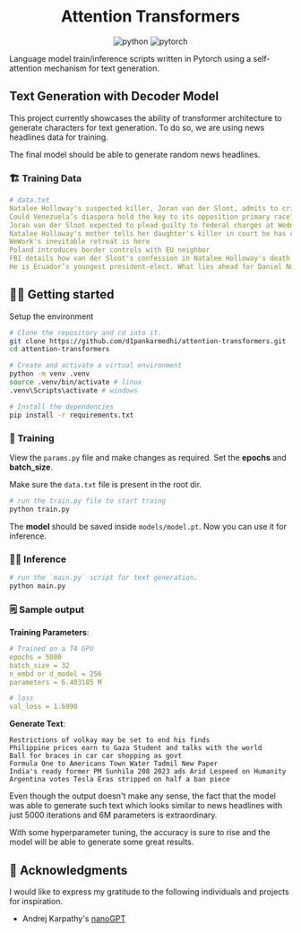 <div align="center">
<h1>Attention Transformers</h1>

![python](https://img.shields.io/badge/Python-3776AB?style=for-the-badge&logo=python&logoColor=white)
![pytorch](https://img.shields.io/badge/PyTorch-EE4C2C.svg?style=for-the-badge&logo=PyTorch&logoColor=white)

</div>

Language model train/inference scripts written in Pytorch using a self-attention mechanism for text generation.

## Text Generation with Decoder Model

This project currently showcases the ability of transformer architecture to generate characters for text generation. To do so, we are using news headlines data for training. 

The final model should be able to generate random news headlines.


### 🏗️ Training Data

```yaml
# data.txt
Natalee Holloway's suspected killer, Joran van der Sloot, admits to crime, says mother
Could Venezuela’s diaspora hold the key to its opposition primary race?
Joran van der Sloot expected to plead guilty to federal charges at Wednesday hearing
Natalee Holloway's mother tells her daughter's killer in court he has caused 'indescribable pain and harm' to her family
WeWork's inevitable retreat is here
Poland introduces border controls with EU neighbor
FBI details how van der Sloot's confession in Natalee Holloway's death came together
He is Ecuador’s youngest president-elect. What lies ahead for Daniel Noboa?
```

## 🏃‍♂️ Getting started

Setup the environment
```bash
# Clone the repository and cd into it.
git clone https://github.com/d1pankarmedhi/attention-transformers.git
cd attention-transformers

# Create and activate a virtual environment 
python -m venv .venv
source .venv/bin/activate # linux
.venv\Scripts\activate # windows

# Install the dependencies
pip install -r requirements.txt
```

### 🚂 Training

View the `params.py` file and make changes as required. Set the **epochs** and **batch_size**.

Make sure the `data.txt` file is present in the root dir. 

```bash
# run the train.py file to start traing
python train.py
```

The **model** should be saved inside `models/model.pt`. Now you can use it for inference.

### 🧗‍♂️ Inference

```bash
# run the `main.py` script for text generation.
python main.py
```

### 🗒️ Sample output

**Training Parameters**:
```yaml
# Trained on a T4 GPU
epochs = 5000
batch_size = 32
n_embd or d_model = 256
parameters = 6.403185 M 

# loss
val_loss = 1.6990
```

**Generate Text**:
```text
Restrictions of volkay may be set to end his finds
Philippine prices earn to Gaza Student and talks with the world
Ball for braces in car car shopping as govt
Formula One to Americans Town Water Tadmil New Paper
India's ready former PM Sunhila 208 2023 ads Arid Lespeed on Humanity
Argentina votes Tesla Eras stripped on half a ban piece
```

Even though the output doesn't make any sense, the fact that the model was able to generate such text which looks similar to news headlines with just 5000 iterations and 6M parameters is extraordinary. 

With some hyperparameter tuning, the accuracy is sure to rise and the model will be able to generate some great results.

<!-- 
### 🌐 Model architecture
![model](https://github.com/d1pankarmedhi/attention-transformers/assets/136924835/eae08797-1888-42c9-93d4-99f95028657c) -->

## 🤝 Acknowledgments

I would like to express my gratitude to the following individuals and projects for inspiration.
- Andrej Karpathy's [nanoGPT](https://github.com/karpathy/nanoGPT)
